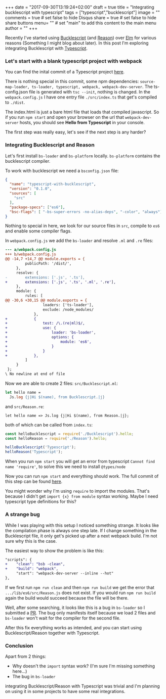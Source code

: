 +++
date = "2017-09-30T13:19:24+02:00"
draft = true
title = "Integrating bucklescript with typescript"
tags = ["typescript","bucklescript"]
image = ""
comments = true	# set false to hide Disqus
share = true	# set false to hide share buttons
menu= ""		# set "main" to add this content to the main menu
author = ""
+++

Recently I've started using [Bucklescript](http://bucklescript.github.io/bucklescript/) (and [Reason](https://reasonml.github.io/)) over [Elm](http://elm-lang.org/) for various reasons (Something I might blog about later). In this post I'm exploring integrating Bucklescript with [Typescript](https://www.typescriptlang.org/).

### Let's start with a blank typescript project with webpack

You can find the inital commit of a Typescript project [here]( https://github.com/tcoopman/bucklescript-with-typescript/commit/1d19580c032703aceb51c08c9bf2c48ba5b527d8).

There is nothing special in this commit, some npm dependencies: `source-map-loader, ts-loader, typescript, webpack, webpack-dev-server`. The ts-config.json file is generated with `tsc --init`, nothing is changed.
In the `webpack.config.js` I have one entry file `./src/index.ts` that get's compiled to `./dist`. 

The index.html is just a bare html file that loads that compiled javascript. So if you run `npm start` and open your browser on the url that `webpack-dev-server` hosts, you should see **Hello from Typescript** in your console.

The first step was really easy, let's see if the next step is any harder?

### Integrating Bucklescript and Reason

Let's first install `bs-loader` and `bs-platform` locally. `bs-platform` contains the bucklescript compiler.

To work with bucklescript we need a `bsconfig.json` file:

```json
{
  "name": "typescript-with-bucklescript",
  "version": "0.1.0",
  "sources": [
    "src"
  ],
  "package-specs": ["es6"],
  "bsc-flags": [ "-bs-super-errors -no-alias-deps", "-color", "always"]
}
```

Nothing to special in here, we look for our source files in `src`, compile to `es6` and enable some compiler flags.

In `webpack.config.js` we add the `bs-loader` and resolve `.ml` and `.re` files:

```diff
--- a/webpack.config.js
+++ b/webpack.config.js
@@ -14,7 +14,7 @@ module.exports = {
         publicPath: '/dist/',
     },
     resolve: {
-        extensions: ['.js', '.ts'],
+        extensions: ['.js', '.ts', '.ml', '.re'],
     },
     module: {
         rules: [
@@ -30,6 +30,15 @@ module.exports = {
                 loaders: ['ts-loader'],
                 exclude: /node_modules/
             },
+            {
+                test: /\.(re|ml)$/,
+                use: {
+                    loader: 'bs-loader',
+                    options: {
+                        module: 'es6',
+                    }
+                }
+            },
         ]
     }
 };
\ No newline at end of file
```

Now we are able to create 2 files: `src/Bucklescript.ml`:

```ocaml
let hello name =
  Js.log {j|Hi $(name), from Bucklescript.|j}
```

and `src/Reason.re`:

```reason
let hello name => Js.log {j|Hi $(name), from Reason.|j};
```

both of which can be called from `index.ts`:

```typescript
const helloBucklescript = require('./Bucklescript').hello;
const helloReason = require('./Reason').hello;

helloBucklescript('Typescript');
helloReason('Typescript');
```

When you run `npm start` you will get an error from typescript `Cannot find name 'require'`, to solve this we need to install `@types/node`

Now you can run `npm start` and everything should work. The full commit of this step can be found [here](https://github.com/tcoopman/bucklescript-with-typescript/commit/b22bacef7629ae574282c31a46e9445ba7759456).

You might wonder why I'm using `require` to import the modules. That's because I didn't get `import {x} from module` syntax working. Maybe I need typescript type definitions for this?

### A strange bug

While I was playing with this setup I noticed something strange. It looks like the compilation phase is always one step late. If I change something in the Bucklescript file, it only get's picked up after a next webpack build. I'm not sure why this is the case.

The easiest way to show the problem is like this:

```diff
"scripts": {
+    "clean": "bsb -clean",
+    "build": "webpack",
     "start": "webpack-dev-server --inline --hot"
},
```

If we first run `npm run clean` and then `npm run build` we get the error that `.../lib/es6/src/Reason.js` does not exist.  If you would run `npm run build` again the build would succeed because the file will be there.

Well, after some searching, it looks like this is a bug in `bs-loader` so I submitted a [PR](https://github.com/reasonml-community/bs-loader/pull/31). The bug only manifests itself because we load 2 files and `bs-loader` won't wait for the compiler for the second file.

After this fix everything works as intended, and you can start using Bucklescript/Reason together with Typescript.

### Conclusion

Apart from 2 things: 

* Why doesn't the `import` syntax work? (I'm sure I'm missing something here...)
* The bug in `bs-loader`

integrating Bucklescript/Reason with Typescript was trivial and I'm planning on using it in some projects to have some real integrations.




